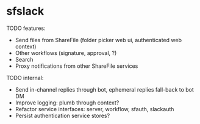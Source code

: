 # sfslack

TODO features:
* Send files from ShareFile (folder picker web ui, authenticated web context)
* Other workflows (signature, approval, ?)
* Search
* Proxy notifications from other ShareFile services

TODO internal:
* Send in-channel replies through bot, ephemeral replies fall-back to bot DM
* Improve logging: plumb through context?
* Refactor service interfaces: server, workflow, sfauth, slackauth
* Persist authentication service stores?